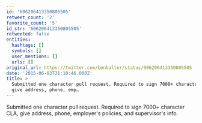 ```yaml
---
id: '606206413350805505'
retweet_count: '2'
favorite_count: '5'
id_str: '606206413350805505'
retweeted: false
entities:
  hashtags: []
  symbols: []
  user_mentions: []
  urls: []
original_url: https://twitter.com/benbalter/status/606206413350805505
date: '2015-06-03T21:10:46.000Z'
title: >-
  Submitted one character pull request. Required to sign 7000+ character CLA,
  give address, phone, emp…
---
```


Submitted one character pull request. Required to sign 7000+ character CLA, give address, phone, employer's policies, and supervisor's info.